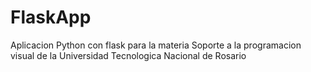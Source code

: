 # FlaskApp
Aplicacion Python con flask para la materia Soporte a la programacion visual de la Universidad Tecnologica Nacional de Rosario
